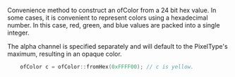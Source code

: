Convenience method to construct an ofColor from a 24 bit hex value.
In some cases, it is convenient to represent colors using a hexadecimal
number. In this case, red, green, and blue values are packed into a
single integer.

The alpha channel is specified separately and will default to the
PixelType's maximum, resulting in an opaque color.

```cpp
    ofColor c = ofColor::fromHex(0xFFFF00); // c is yellow.
```

